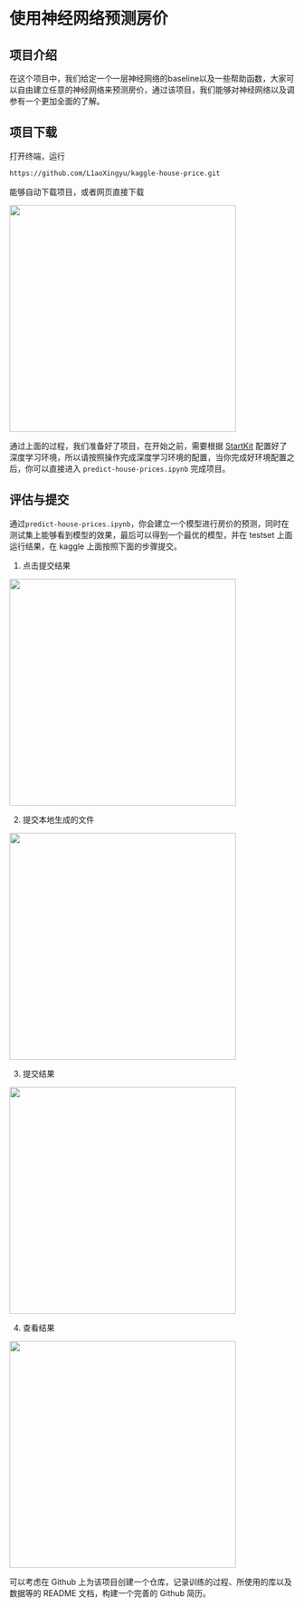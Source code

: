 # 使用神经网络预测房价

## 项目介绍

在这个项目中，我们给定一个一层神经网络的baseline以及一些帮助函数，大家可以自由建立任意的神经网络来预测房价，通过该项目，我们能够对神经网络以及调参有一个更加全面的了解。

## 项目下载

打开终端，运行
```bash
https://github.com/L1aoXingyu/kaggle-house-price.git
```
能够自动下载项目，或者网页直接下载

<img src='https://ws1.sinaimg.cn/large/006tNbRwly1fw46x2kesfj30ti0aldgb.jpg' width='400'>

通过上面的过程，我们准备好了项目，在开始之前，需要根据 [StartKit](https://github.com/sharedeeply/DeepLearning-StartKit) 配置好了深度学习环境，所以请按照操作完成深度学习环境的配置，当你完成好环境配置之后，你可以直接进入 `predict-house-prices.ipynb` 完成项目。


## 评估与提交

通过`predict-house-prices.ipynb`，你会建立一个模型进行房价的预测，同时在测试集上能够看到模型的效果，最后可以得到一个最优的模型，并在 testset 上面运行结果，在 kaggle 上面按照下面的步骤提交。

1. 点击提交结果

<img src='https://ws1.sinaimg.cn/large/006tNbRwly1fw46qul9fgj30vk0o9jtf.jpg' width='400'>

2. 提交本地生成的文件

<img src='https://ws1.sinaimg.cn/large/006tNbRwly1fw46r2epp9j30tr0c50t6.jpg' width='400'>

3. 提交结果

<img src='https://ws2.sinaimg.cn/large/006tNbRwly1fw46rclzw5j30x20j8mxq.jpg' width='400'>

4. 查看结果

<img src='https://ws1.sinaimg.cn/large/006tNbRwly1fw46ryv28rj30sk0ln0tw.jpg' width='400'>

可以考虑在 Github 上为该项目创建一个仓库，记录训练的过程、所使用的库以及数据等的 README 文档，构建一个完善的 Github 简历。